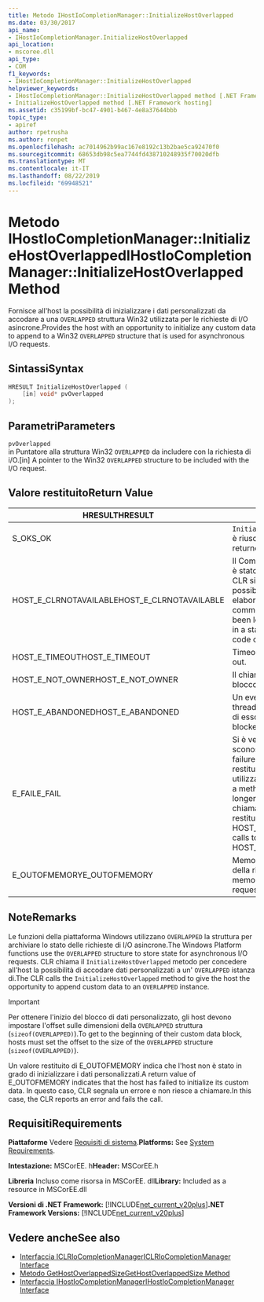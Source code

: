 ```yaml
---
title: Metodo IHostIoCompletionManager::InitializeHostOverlapped
ms.date: 03/30/2017
api_name:
- IHostIoCompletionManager.InitializeHostOverlapped
api_location:
- mscoree.dll
api_type:
- COM
f1_keywords:
- IHostIoCompletionManager::InitializeHostOverlapped
helpviewer_keywords:
- IHostIoCompletionManager::InitializeHostOverlapped method [.NET Framework hosting]
- InitializeHostOverlapped method [.NET Framework hosting]
ms.assetid: c35199bf-bc47-4901-b467-4e8a37644bbb
topic_type:
- apiref
author: rpetrusha
ms.author: ronpet
ms.openlocfilehash: ac7014962b99ac167e8192c13b2bae5ca92470f0
ms.sourcegitcommit: 68653db98c5ea7744fd438710248935f70020dfb
ms.translationtype: MT
ms.contentlocale: it-IT
ms.lasthandoff: 08/22/2019
ms.locfileid: "69948521"
---
```

# <a name="ihostiocompletionmanagerinitializehostoverlapped-method"></a><span data-ttu-id="d9d59-102">Metodo IHostIoCompletionManager::InitializeHostOverlapped</span><span class="sxs-lookup"><span data-stu-id="d9d59-102">IHostIoCompletionManager::InitializeHostOverlapped Method</span></span>
<span data-ttu-id="d9d59-103">Fornisce all'host la possibilità di inizializzare i dati personalizzati da accodare a una `OVERLAPPED` struttura Win32 utilizzata per le richieste di I/O asincrone.</span><span class="sxs-lookup"><span data-stu-id="d9d59-103">Provides the host with an opportunity to initialize any custom data to append to a Win32 `OVERLAPPED` structure that is used for asynchronous I/O requests.</span></span>  
  
## <a name="syntax"></a><span data-ttu-id="d9d59-104">Sintassi</span><span class="sxs-lookup"><span data-stu-id="d9d59-104">Syntax</span></span>  
  
```cpp  
HRESULT InitializeHostOverlapped (  
    [in] void* pvOverlapped  
);  
```  
  
## <a name="parameters"></a><span data-ttu-id="d9d59-105">Parametri</span><span class="sxs-lookup"><span data-stu-id="d9d59-105">Parameters</span></span>  
 `pvOverlapped`  
 <span data-ttu-id="d9d59-106">in Puntatore alla struttura Win32 `OVERLAPPED` da includere con la richiesta di i/O.</span><span class="sxs-lookup"><span data-stu-id="d9d59-106">[in] A pointer to the Win32 `OVERLAPPED` structure to be included with the I/O request.</span></span>  
  
## <a name="return-value"></a><span data-ttu-id="d9d59-107">Valore restituito</span><span class="sxs-lookup"><span data-stu-id="d9d59-107">Return Value</span></span>  
  
|<span data-ttu-id="d9d59-108">HRESULT</span><span class="sxs-lookup"><span data-stu-id="d9d59-108">HRESULT</span></span>|<span data-ttu-id="d9d59-109">Descrizione</span><span class="sxs-lookup"><span data-stu-id="d9d59-109">Description</span></span>|  
|-------------|-----------------|  
|<span data-ttu-id="d9d59-110">S_OK</span><span class="sxs-lookup"><span data-stu-id="d9d59-110">S_OK</span></span>|<span data-ttu-id="d9d59-111">`InitializeHostOverlapped`la restituzione è riuscita.</span><span class="sxs-lookup"><span data-stu-id="d9d59-111">`InitializeHostOverlapped` returned successfully.</span></span>|  
|<span data-ttu-id="d9d59-112">HOST_E_CLRNOTAVAILABLE</span><span class="sxs-lookup"><span data-stu-id="d9d59-112">HOST_E_CLRNOTAVAILABLE</span></span>|<span data-ttu-id="d9d59-113">Il Common Language Runtime (CLR) non è stato caricato in un processo oppure CLR si trova in uno stato in cui non è possibile eseguire codice gestito o elaborare la chiamata correttamente.</span><span class="sxs-lookup"><span data-stu-id="d9d59-113">The common language runtime (CLR) has not been loaded into a process, or the CLR is in a state in which it cannot run managed code or process the call successfully.</span></span>|  
|<span data-ttu-id="d9d59-114">HOST_E_TIMEOUT</span><span class="sxs-lookup"><span data-stu-id="d9d59-114">HOST_E_TIMEOUT</span></span>|<span data-ttu-id="d9d59-115">Timeout della chiamata.</span><span class="sxs-lookup"><span data-stu-id="d9d59-115">The call timed out.</span></span>|  
|<span data-ttu-id="d9d59-116">HOST_E_NOT_OWNER</span><span class="sxs-lookup"><span data-stu-id="d9d59-116">HOST_E_NOT_OWNER</span></span>|<span data-ttu-id="d9d59-117">Il chiamante non è il proprietario del blocco.</span><span class="sxs-lookup"><span data-stu-id="d9d59-117">The caller does not own the lock.</span></span>|  
|<span data-ttu-id="d9d59-118">HOST_E_ABANDONED</span><span class="sxs-lookup"><span data-stu-id="d9d59-118">HOST_E_ABANDONED</span></span>|<span data-ttu-id="d9d59-119">Un evento è stato annullato mentre un thread bloccato o Fiber era in attesa su di esso.</span><span class="sxs-lookup"><span data-stu-id="d9d59-119">An event was canceled while a blocked thread or fiber was waiting on it.</span></span>|  
|<span data-ttu-id="d9d59-120">E_FAIL</span><span class="sxs-lookup"><span data-stu-id="d9d59-120">E_FAIL</span></span>|<span data-ttu-id="d9d59-121">Si è verificato un errore irreversibile sconosciuto.</span><span class="sxs-lookup"><span data-stu-id="d9d59-121">An unknown catastrophic failure occurred.</span></span> <span data-ttu-id="d9d59-122">Quando un metodo restituisce E_FAIL, CLR non è più utilizzabile all'interno del processo.</span><span class="sxs-lookup"><span data-stu-id="d9d59-122">When a method returns E_FAIL, the CLR is no longer usable within the process.</span></span> <span data-ttu-id="d9d59-123">Le chiamate successive ai metodi di hosting restituiscono HOST_E_CLRNOTAVAILABLE.</span><span class="sxs-lookup"><span data-stu-id="d9d59-123">Subsequent calls to hosting methods return HOST_E_CLRNOTAVAILABLE.</span></span>|  
|<span data-ttu-id="d9d59-124">E_OUTOFMEMORY</span><span class="sxs-lookup"><span data-stu-id="d9d59-124">E_OUTOFMEMORY</span></span>|<span data-ttu-id="d9d59-125">Memoria insufficiente per l'allocazione della risorsa richiesta.</span><span class="sxs-lookup"><span data-stu-id="d9d59-125">Not enough memory was available to allocate the requested resource.</span></span>|  
  
## <a name="remarks"></a><span data-ttu-id="d9d59-126">Note</span><span class="sxs-lookup"><span data-stu-id="d9d59-126">Remarks</span></span>  
 <span data-ttu-id="d9d59-127">Le funzioni della piattaforma Windows utilizzano `OVERLAPPED` la struttura per archiviare lo stato delle richieste di I/O asincrone.</span><span class="sxs-lookup"><span data-stu-id="d9d59-127">The Windows Platform functions use the `OVERLAPPED` structure to store state for asynchronous I/O requests.</span></span> <span data-ttu-id="d9d59-128">CLR chiama il `InitializeHostOverlapped` metodo per concedere all'host la possibilità di accodare dati personalizzati a un' `OVERLAPPED` istanza di.</span><span class="sxs-lookup"><span data-stu-id="d9d59-128">The CLR calls the `InitializeHostOverlapped` method to give the host the opportunity to append custom data to an `OVERLAPPED` instance.</span></span>  
  
> [!IMPORTANT]
> <span data-ttu-id="d9d59-129">Per ottenere l'inizio del blocco di dati personalizzato, gli host devono impostare l'offset sulle dimensioni della `OVERLAPPED` struttura (`sizeof(OVERLAPPED)`).</span><span class="sxs-lookup"><span data-stu-id="d9d59-129">To get to the beginning of their custom data block, hosts must set the offset to the size of the `OVERLAPPED` structure (`sizeof(OVERLAPPED)`).</span></span>  
  
 <span data-ttu-id="d9d59-130">Un valore restituito di E_OUTOFMEMORY indica che l'host non è stato in grado di inizializzare i dati personalizzati.</span><span class="sxs-lookup"><span data-stu-id="d9d59-130">A return value of E_OUTOFMEMORY indicates that the host has failed to initialize its custom data.</span></span> <span data-ttu-id="d9d59-131">In questo caso, CLR segnala un errore e non riesce a chiamare.</span><span class="sxs-lookup"><span data-stu-id="d9d59-131">In this case, the CLR reports an error and fails the call.</span></span>  
  
## <a name="requirements"></a><span data-ttu-id="d9d59-132">Requisiti</span><span class="sxs-lookup"><span data-stu-id="d9d59-132">Requirements</span></span>  
 <span data-ttu-id="d9d59-133">**Piattaforme** Vedere [Requisiti di sistema](../../../../docs/framework/get-started/system-requirements.md).</span><span class="sxs-lookup"><span data-stu-id="d9d59-133">**Platforms:** See [System Requirements](../../../../docs/framework/get-started/system-requirements.md).</span></span>  
  
 <span data-ttu-id="d9d59-134">**Intestazione:** MSCorEE. h</span><span class="sxs-lookup"><span data-stu-id="d9d59-134">**Header:** MSCorEE.h</span></span>  
  
 <span data-ttu-id="d9d59-135">**Libreria** Incluso come risorsa in MSCorEE. dll</span><span class="sxs-lookup"><span data-stu-id="d9d59-135">**Library:** Included as a resource in MSCorEE.dll</span></span>  
  
 <span data-ttu-id="d9d59-136">**Versioni di .NET Framework:** [!INCLUDE[net_current_v20plus](../../../../includes/net-current-v20plus-md.md)]</span><span class="sxs-lookup"><span data-stu-id="d9d59-136">**.NET Framework Versions:** [!INCLUDE[net_current_v20plus](../../../../includes/net-current-v20plus-md.md)]</span></span>  
  
## <a name="see-also"></a><span data-ttu-id="d9d59-137">Vedere anche</span><span class="sxs-lookup"><span data-stu-id="d9d59-137">See also</span></span>

- [<span data-ttu-id="d9d59-138">Interfaccia ICLRIoCompletionManager</span><span class="sxs-lookup"><span data-stu-id="d9d59-138">ICLRIoCompletionManager Interface</span></span>](../../../../docs/framework/unmanaged-api/hosting/iclriocompletionmanager-interface.md)
- [<span data-ttu-id="d9d59-139">Metodo GetHostOverlappedSize</span><span class="sxs-lookup"><span data-stu-id="d9d59-139">GetHostOverlappedSize Method</span></span>](../../../../docs/framework/unmanaged-api/hosting/ihostiocompletionmanager-gethostoverlappedsize-method.md)
- [<span data-ttu-id="d9d59-140">Interfaccia IHostIoCompletionManager</span><span class="sxs-lookup"><span data-stu-id="d9d59-140">IHostIoCompletionManager Interface</span></span>](../../../../docs/framework/unmanaged-api/hosting/ihostiocompletionmanager-interface.md)
